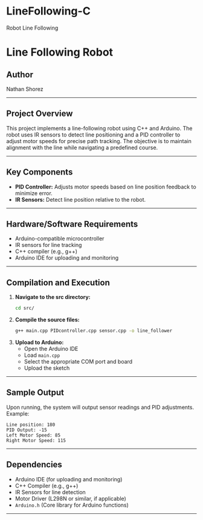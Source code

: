 # LineFollowing-C
Robot Line Following

# Line Following Robot

## Author
Nathan Shorez

---

## Project Overview
This project implements a line-following robot using C++ and Arduino. The robot uses IR sensors to detect line positioning and a PID controller to adjust motor speeds for precise path tracking. The objective is to maintain alignment with the line while navigating a predefined course.

---

## Key Components
- **PID Controller:** Adjusts motor speeds based on line position feedback to minimize error.
- **IR Sensors:** Detect line position relative to the robot.

---

## Hardware/Software Requirements
- Arduino-compatible microcontroller
- IR sensors for line tracking
- C++ compiler (e.g., g++)
- Arduino IDE for uploading and monitoring

---

## Compilation and Execution
1. **Navigate to the src directory:**
   ```bash
   cd src/
   ```
2. **Compile the source files:**
   ```bash
   g++ main.cpp PIDcontroller.cpp sensor.cpp -o line_follower
   ```
3. **Upload to Arduino:**
   - Open the Arduino IDE
   - Load `main.cpp`
   - Select the appropriate COM port and board
   - Upload the sketch

---

## Sample Output
Upon running, the system will output sensor readings and PID adjustments. Example:
```
Line position: 180
PID Output: -15
Left Motor Speed: 85
Right Motor Speed: 115
```

---

## Dependencies

- Arduino IDE (for uploading and monitoring)
- C++ Compiler (e.g., g++)
- IR Sensors for line detection
- Motor Driver (L298N or similar, if applicable)
- `Arduino.h` (Core library for Arduino functions)

---
